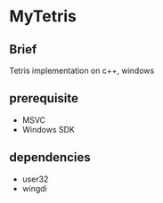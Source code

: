 # MyTetris
## Brief
Tetris implementation on c++, windows

## prerequisite
- MSVC
- Windows SDK

## dependencies
- user32
- wingdi

